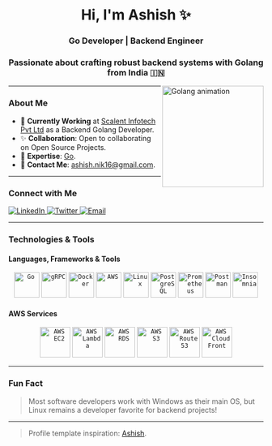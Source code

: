 <h1 align="center">Hi, I'm Ashish ✨</h1>
<h3 align="center">Go Developer | Backend Engineer</h3>
<h3 align="center">Passionate about crafting robust backend systems with Golang from India 🇮🇳</h3>

<img align="right" src="https://github.com/ashish-scalent/ashish-scalent/blob/master/assets/gif/go.gif" width="200px" alt="Golang animation"/>

---

### About Me
- 🔧 **Currently Working** at [Scalent Infotech Pvt Ltd](https://scalent.io/) as a Backend Golang Developer.
- ✨ **Collaboration**: Open to collaborating on Open Source Projects.
- 🔎 **Expertise**: [Go](https://golang.org/).
- 📧 **Contact Me**: [ashish.nik16@gmail.com](mailto:ashish.nik16@gmail.com).

---

### Connect with Me
<p>
  <a href="https://www.linkedin.com/in/ashish-nikalje-815858122/">
    <img src="https://img.shields.io/badge/-ashish-blue?style=flat&logo=Linkedin&logoColor=white" alt="LinkedIn" />
  </a>
  <a href="https://twitter.com/ashish_a16">
    <img src="https://img.shields.io/badge/-@ashish_a16-1ca0f1?style=flat&labelColor=1ca0f1&logo=twitter&logoColor=white" alt="Twitter" />
  </a>
  <a href="mailto:ashish.nik16@gmail.com">
    <img src="https://img.shields.io/badge/-gmail-white?style=flat&logo=gmail" alt="Email" />
  </a>
</p>

---

### Technologies & Tools

#### Languages, Frameworks & Tools
<p align="center">
  <code><img height="50" src="https://github.com/ashish-scalent/ashish-scalent/blob/master/assets/technologies/go.png" alt="Go" /></code>
  <code><img height="50" src="https://github.com/ashish-scalent/ashish-scalent/blob/master/assets/technologies/grpc.png" alt="gRPC" /></code>
  <code><img height="50" src="https://github.com/ashish-scalent/ashish-scalent/blob/master/assets/technologies/docker.png" alt="Docker" /></code>
  <code><img height="50" src="https://github.com/ashish-scalent/ashish-scalent/blob/master/assets/technologies/aws.png" alt="AWS" /></code>
  <code><img height="50" src="https://github.com/ashish-scalent/ashish-scalent/blob/master/assets/technologies/linux.png" alt="Linux" /></code>
  <code><img height="50" src="https://github.com/ashish-scalent/ashish-scalent/blob/master/assets/technologies/postgres.png" alt="PostgreSQL" /></code>
  <code><img height="50" src="https://github.com/ashish-scalent/ashish-scalent/blob/master/assets/technologies/prometheous.png" alt="Prometheus" /></code>
  <code><img height="50" src="https://github.com/ashish-scalent/ashish-scalent/blob/master/assets/tools/postman.png" alt="Postman" /></code>
  <code><img height="50" src="https://github.com/ashish-scalent/ashish-scalent/blob/master/assets/tools/isomnia.png" alt="Insomnia" /></code>
</p>

#### AWS Services
<p align="center">
  <code><img height="60" src="https://github.com/ashish-scalent/ashish-scalent/blob/master/assets/amazon/ec2.svg" alt="AWS EC2" /></code>
  <code><img height="60" src="https://github.com/ashish-scalent/ashish-scalent/blob/master/assets/amazon/lambda.svg" alt="AWS Lambda" /></code>
  <code><img height="60" src="https://github.com/ashish-scalent/ashish-scalent/blob/master/assets/amazon/rds.svg" alt="AWS RDS" /></code>
  <code><img height="60" src="https://github.com/ashish-scalent/ashish-scalent/blob/master/assets/amazon/s3.svg" alt="AWS S3" /></code>
  <code><img height="60" src="https://github.com/ashish-scalent/ashish-scalent/blob/master/assets/amazon/route53.svg" alt="AWS Route 53" /></code>
  <code><img height="60" src="https://github.com/ashish-scalent/ashish-scalent/blob/master/assets/amazon/cloudfront.svg" alt="AWS CloudFront" /></code>
</p>

---

### Fun Fact
> Most software developers work with Windows as their main OS, but Linux remains a developer favorite for backend projects!

---

> Profile template inspiration: [Ashish](https://github.com/ashish-scalent).
